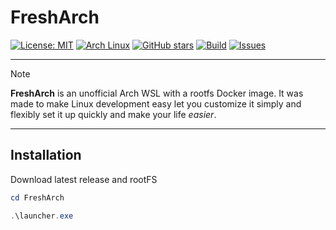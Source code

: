 # FreshArch

[![License: MIT](https://img.shields.io/badge/License-MIT-green.svg)](LICENSE)
[![Arch Linux](https://img.shields.io/badge/Arch-Linux-blue?logo=archlinux)](https://www.archlinux.org/)
[![GitHub stars](https://img.shields.io/github/stars/IDK-kakao/FreshArch?style=social)](https://github.com/IDK-kakao/FreshArch/stargazers)
[![Build](https://img.shields.io/badge/build-passing-success?logo=githubactions&logoColor=white)](https://github.com/IDK-kakao/FreshArch/actions)
[![Issues](https://img.shields.io/github/issues/IDK-kakao/FreshArch?color=violet)](https://github.com/IDK-kakao/FreshArch/issues)


---

> [!NOTE]
> **FreshArch** is an unofficial Arch WSL with a rootfs Docker image. It was made to make Linux development easy let you customize it simply and flexibly set it up quickly and make your life *easier*. 

---
## Installation

Download latest release and rootFS

```powershell
cd FreshArch
```
```powershell
.\launcher.exe
```
